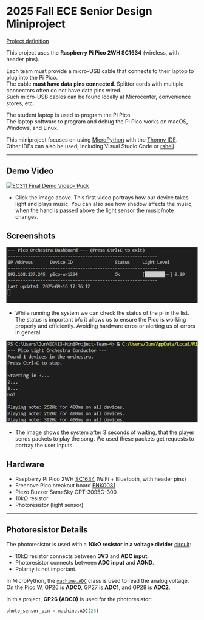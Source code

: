 # 2025 Fall ECE Senior Design Miniproject

[Project definition](./Project.md)

This project uses the **Raspberry Pi Pico 2WH SC1634** (wireless, with header pins).

Each team must provide a micro-USB cable that connects to their laptop to plug into the Pi Pico.  
The cable **must have data pins connected**. Splitter cords with multiple connectors often do not have data pins wired.  
Such micro-USB cables can be found locally at Microcenter, convenience stores, etc.  

The student laptop is used to program the Pi Pico.  
The laptop software to program and debug the Pi Pico works on macOS, Windows, and Linux.

This miniproject focuses on using [MicroPython](./doc/micropython.md) with the [Thonny IDE](./doc/thonny.md).  
Other IDEs can also be used, including Visual Studio Code or [rshell](./doc/rshell.md).

---

## Demo Video

[![EC311 Final Demo Video- Puck](https://img.youtube.com/vi/8RlqUY500Eo/0.jpg)](https://youtu.be/8RlqUY500Eo)
- Click the image above.
  This first video portrays how our device takes light and plays music. You can also see how shadow affects the music, when the hand is passed above the light sensor the music/note changes.

## Screenshots

![SC1](doc/sc1.png)
- While running the system we can check the status of the pi in the list. The status is important b/c it allows us to ensure the Pico is working properly and efficiently. Avoiding hardware erros or alerting us of errors in general.

![SC2](doc/sc2.png)
- The image shows the system after 3 seconds of waiting, that the player sends packets to play the song. We used these packets get requests to portray the user inputs.


## Hardware

* Raspberry Pi Pico 2WH [SC1634](https://pip.raspberrypi.com/categories/1088-raspberry-pi-pico-2-w) (WiFi + Bluetooth, with header pins)
* Freenove Pico breakout board [FNK0081](https://store.freenove.com/products/fnk0081)
* Piezo Buzzer SameSky CPT-3095C-300
* 10kΩ resistor
* Photoresistor (light sensor)

---

## Photoresistor Details

The photoresistor is used with a **10kΩ resistor in a voltage divider** [circuit](./doc/photoresistor.md):

- 10kΩ resistor connects between **3V3** and **ADC input**.  
- Photoresistor connects between **ADC input** and **AGND**.  
- Polarity is not important.

In MicroPython, the [`machine.ADC`](https://docs.micropython.org/en/latest/library/machine.ADC.html) class is used to read the analog voltage.  
On the Pico W, GP26 is **ADC0**, GP27 is **ADC1**, and GP28 is **ADC2**.  

In this project, **GP26 (ADC0)** is used for the photoresistor:  

```python
photo_sensor_pin = machine.ADC(26)



